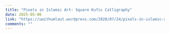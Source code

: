 ```yaml
---
title: "Pixels in Islamic Art: Square Kufic Calligraphy"
date: 2025-05-06
link: "https://uwithumlaut.wordpress.com/2020/07/24/pixels-in-islamic-art-square-kufic-calligraphy/"
comments: ""
---
```


